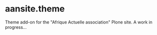 aansite.theme
=============

Theme add-on for the "Afrique Actuelle association" Plone site. A work in progress...
